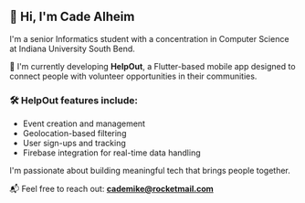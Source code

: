 ## 👋 Hi, I'm Cade Alheim

I'm a senior Informatics student with a concentration in Computer Science at Indiana University South Bend.

🚀 I'm currently developing **HelpOut**, a Flutter-based mobile app designed to connect people with volunteer opportunities in their communities.

### 🛠️ HelpOut features include:
- Event creation and management  
- Geolocation-based filtering  
- User sign-ups and tracking  
- Firebase integration for real-time data handling

I'm passionate about building meaningful tech that brings people together.

📬 Feel free to reach out: **cademike@rocketmail.com**
